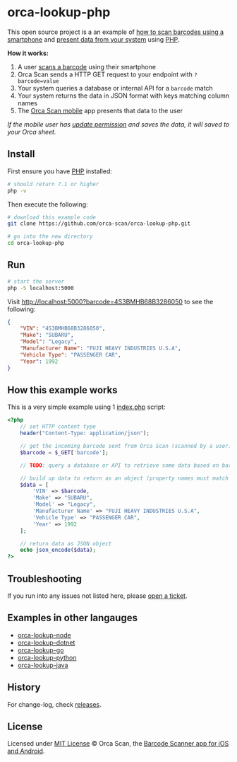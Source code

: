 # orca-lookup-php

This open source project is a an example of [how to scan barcodes using a smartphone](https://orcascan.com/mobile) and [present data from your system](https://orcascan.com/docs/api/lookup-url) using [PHP](https://www.php.net/).

**How it works:**

1. A user [scans a barcode](https://orcascan.com/mobile) using their smartphone
2. Orca Scan sends a HTTP GET request to your endpoint with `?barcode=value`
3. Your system queries a database or internal API for a `barcode` match
4. Your system returns the data in JSON format with keys matching column names
5. The [Orca Scan mobile](https://orcascan.com/mobile) app presents that data to the user

*If the mobile user has [update permission](https://orcascan.com/docs/getting-started/adding-users#selecting-user-permissions) and saves the data, it will saved to your Orca sheet.*

## Install

First ensure you have [PHP](https://www.php.net/) installed:

```bash
# should return 7.1 or higher
php -v
```

Then execute the following:

```bash
# download this example code
git clone https://github.com/orca-scan/orca-lookup-php.git

# go into the new directory
cd orca-lookup-php
```

## Run

```bash
# start the server
php -S localhost:5000
```

Visit [http://localhost:5000?barcode=4S3BMHB68B3286050](http://localhost:5000?barcode=4S3BMHB68B3286050) to see the following:

```json
{
    "VIN": "4S3BMHB68B3286050",
    "Make": "SUBARU",
    "Model": "Legacy",
    "Manufacturer Name": "FUJI HEAVY INDUSTRIES U.S.A",
    "Vehicle Type": "PASSENGER CAR",
    "Year": 1992
}
```

## How this example works

This is a very simple example using 1 [index.php](index.php) script:

```php
<?php
    // set HTTP content type
    header("Content-Type: application/json");

    // get the incoming barcode sent from Orca Scan (scanned by a user)
    $barcode = $_GET['barcode'];

    // TODO: query a database or API to retrieve some data based on barcode value

    // build up data to return as an object (property names must match Orca column names inc spaces)
    $data = [
        'VIN' => $barcode,
        'Make' => "SUBARU",
        'Model' => "Legacy",
        'Manufacturer Name' => "FUJI HEAVY INDUSTRIES U.S.A",
        'Vehicle Type' => "PASSENGER CAR",
        'Year' => 1992
    ];

    // return data as JSON object
    echo json_encode($data);
?>
```

## Troubleshooting

If you run into any issues not listed here, please [open a ticket](https://github.com/orca-scan/orca-lookup-php/issues).

## Examples in other langauges
* [orca-lookup-node](https://github.com/orca-scan/orca-lookup-node)
* [orca-lookup-dotnet](https://github.com/orca-scan/orca-lookup-dotnet)
* [orca-lookup-go](https://github.com/orca-scan/orca-lookup-go)
* [orca-lookup-python](https://github.com/orca-scan/orca-lookup-python)
* [orca-lookup-java](https://github.com/orca-scan/orca-lookup-java)

## History

For change-log, check [releases](https://github.com/orca-scan/orca-lookup-php/releases).

## License

Licensed under [MIT License](LICENSE) &copy; Orca Scan, the [Barcode Scanner app for iOS and Android](https://orcascan.com).
